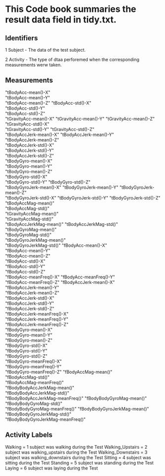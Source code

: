 # This Code book summaries the result data field in tidy.txt.
## Identifiers
1 Subject - The data of the test subject.

2 Activity - The type of dtaa perforemed when the corresponding measurements werw taken.
## Measurements
"tBodyAcc-mean()-X"   
"tBodyAcc-mean()-Y"       
"tBodyAcc-mean()-Z" 
"tBodyAcc-std()-X"  
"tBodyAcc-std()-Y"  
"tBodyAcc-std()-Z"  
"tGravityAcc-mean()-X" 
"tGravityAcc-mean()-Y" 
"tGravityAcc-mean()-Z"           
"tGravityAcc-std()-X"  
"tGravityAcc-std()-Y" 
"tGravityAcc-std()-Z"            
"tBodyAccJerk-mean()-X" 
"tBodyAccJerk-mean()-Y"      
"tBodyAccJerk-mean()-Z"          
"tBodyAccJerk-std()-X"   
"tBodyAccJerk-std()-Y"  
"tBodyAccJerk-std()-Z"           
"tBodyGyro-mean()-X"     
"tBodyGyro-mean()-Y"  
"tBodyGyro-mean()-Z"             
"tBodyGyro-std()-X"  
"tBodyGyro-std()-Y" 
"tBodyGyro-std()-Z"              
"tBodyGyroJerk-mean()-X" 
"tBodyGyroJerk-mean()-Y" 
"tBodyGyroJerk-mean()-Z"         
"tBodyGyroJerk-std()-X"
"tBodyGyroJerk-std()-Y"
"tBodyGyroJerk-std()-Z"          
"tBodyAccMag-mean()"   
"tBodyAccMag-std()"      
"tGravityAccMag-mean()"          
"tGravityAccMag-std()"  
"tBodyAccJerkMag-mean()"
"tBodyAccJerkMag-std()"          
"tBodyGyroMag-mean()"  
"tBodyGyroMag-std()"   
"tBodyGyroJerkMag-mean()"        
"tBodyGyroJerkMag-std()" 
"fBodyAcc-mean()-X"     
"fBodyAcc-mean()-Y"              
"fBodyAcc-mean()-Z"    
"fBodyAcc-std()-X"    
"fBodyAcc-std()-Y"               
"fBodyAcc-std()-Z"  
"fBodyAcc-meanFreq()-X"
"fBodyAcc-meanFreq()-Y"          
"fBodyAcc-meanFreq()-Z" 
"fBodyAccJerk-mean()-X"  
"fBodyAccJerk-mean()-Y"          
"fBodyAccJerk-mean()-Z"  
"fBodyAccJerk-std()-X"   
"fBodyAccJerk-std()-Y"           
"fBodyAccJerk-std()-Z"  
"fBodyAccJerk-meanFreq()-X"  
"fBodyAccJerk-meanFreq()-Y"      
"fBodyAccJerk-meanFreq()-Z"     
"fBodyGyro-mean()-X"           
"fBodyGyro-mean()-Y"             
"fBodyGyro-mean()-Z"    
"fBodyGyro-std()-X"     
"fBodyGyro-std()-Y"              
"fBodyGyro-std()-Z"    
"fBodyGyro-meanFreq()-X"   
"fBodyGyro-meanFreq()-Y"         
"fBodyGyro-meanFreq()-Z" 
"fBodyAccMag-mean()"   
"fBodyAccMag-std()"              
"fBodyAccMag-meanFreq()"  
"fBodyBodyAccJerkMag-mean()"  
"fBodyBodyAccJerkMag-std()"      
"fBodyBodyAccJerkMag-meanFreq()" 
"fBodyBodyGyroMag-mean()"    
"fBodyBodyGyroMag-std()"         
"fBodyBodyGyroMag-meanFreq()" 
"fBodyBodyGyroJerkMag-mean()"   
"fBodyBodyGyroJerkMag-std()"     
"fBodyBodyGyroJerkMag-meanFreq()"
  ## Activity Labels 
  Walking =  1  subject was  walking during the Test
  Walking_Upstairs = 2  subject was walking_upstairs during the Test
  Walking_Downstairs = 3  subject was walking_downstairs during the Test
  Sitting = 4  subject was sitting during the Test
  Standing = 5 subject was standing during the Test
  Laying = 6  subject was laying during the Test
  
